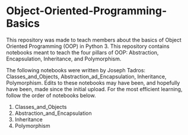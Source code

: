 # Object-Oriented-Programming-Basics

This repository was made to teach members about the basics of Object Oriented Programming (OOP) in Python 3. This repository contains notebooks meant to teach the four pillars of OOP: Abstraction, Encapsulation, Inheritance, and Polymorphism. 

The following notebooks were written by Joseph Tadros: Classes_and_Objects, Abstraction_ad_Encapsulation, Inheritance, Polymorphism. Edits to these notebooks may have been, and hopefully have been, made since the initial upload. For the most efficient learning, follow the order of notebooks below.

1. Classes_and_Objects
2. Abstraction_and_Encapsulation
3. Inheritance
4. Polymorphism
